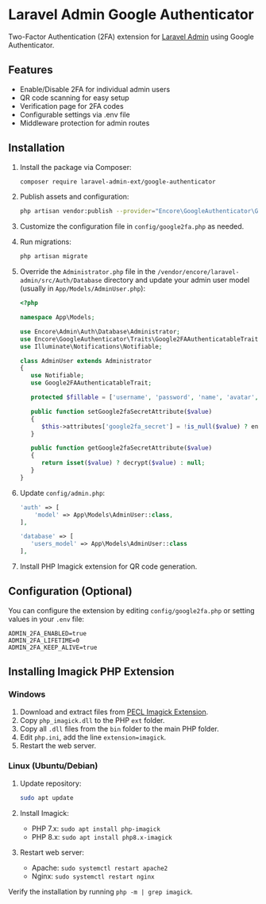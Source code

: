 # Laravel Admin Google Authenticator

Two-Factor Authentication (2FA) extension for [Laravel Admin](https://github.com/z-song/laravel-admin) using Google Authenticator.

## Features

- Enable/Disable 2FA for individual admin users
- QR code scanning for easy setup
- Verification page for 2FA codes
- Configurable settings via .env file
- Middleware protection for admin routes

## Installation

1. Install the package via Composer:
   ```bash
   composer require laravel-admin-ext/google-authenticator
   ```

2. Publish assets and configuration:
   ```bash
   php artisan vendor:publish --provider="Encore\GoogleAuthenticator\GoogleAuthenticatorServiceProvider" --tag="config"
   ```

3. Customize the configuration file in `config/google2fa.php` as needed.

4. Run migrations:
   ```bash
   php artisan migrate
   ```

5. Override the `Administrator.php` file in the `/vendor/encore/laravel-admin/src/Auth/Database` directory and update your admin user model (usually in `App/Models/AdminUser.php`):

   ```php
   <?php

   namespace App\Models;

   use Encore\Admin\Auth\Database\Administrator;
   use Encore\GoogleAuthenticator\Traits\Google2FAAuthenticatableTrait;
   use Illuminate\Notifications\Notifiable;

   class AdminUser extends Administrator
   {
      use Notifiable;
      use Google2FAAuthenticatableTrait;

      protected $fillable = ['username', 'password', 'name', 'avatar', 'google2fa_secret'];

      public function setGoogle2faSecretAttribute($value)
      {
         $this->attributes['google2fa_secret'] = !is_null($value) ? encrypt($value) : null;
      }

      public function getGoogle2faSecretAttribute($value)
      {
         return isset($value) ? decrypt($value) : null;
      }
   }
   ```

6. Update `config/admin.php`:

   ```php
   'auth' => [
       'model' => App\Models\AdminUser::class,
   ],

   'database' => [
      'users_model' => App\Models\AdminUser::class
   ],
   ```

7. Install PHP Imagick extension for QR code generation.

## Configuration (Optional)

You can configure the extension by editing `config/google2fa.php` or setting values in your `.env` file:

```
ADMIN_2FA_ENABLED=true
ADMIN_2FA_LIFETIME=0
ADMIN_2FA_KEEP_ALIVE=true
```

## Installing Imagick PHP Extension

### Windows

1. Download and extract files from [PECL Imagick Extension](https://windows.php.net/downloads/pecl/releases/imagick/).
2. Copy `php_imagick.dll` to the PHP `ext` folder.
3. Copy all `.dll` files from the `bin` folder to the main PHP folder.
4. Edit `php.ini`, add the line `extension=imagick`.
5. Restart the web server.

### Linux (Ubuntu/Debian)

1. Update repository:
   ```bash
   sudo apt update
   ```

2. Install Imagick:
   - PHP 7.x: `sudo apt install php-imagick`
   - PHP 8.x: `sudo apt install php8.x-imagick`

3. Restart web server:
   - Apache: `sudo systemctl restart apache2`
   - Nginx: `sudo systemctl restart nginx`

Verify the installation by running `php -m | grep imagick`.
